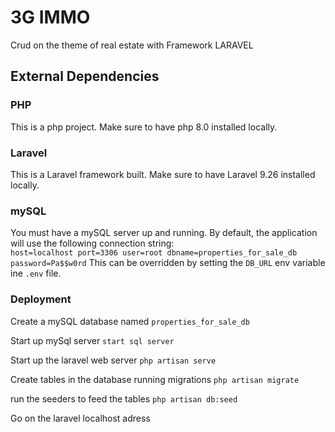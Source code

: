 # **3G IMMO**
Crud on the theme of real estate with Framework LARAVEL

## External Dependencies

### PHP
This is a php project.
Make sure to have php 8.0 installed locally.

### Laravel
This is a Laravel framework built.
Make sure to have Laravel 9.26 installed locally.

### mySQL
You must have a mySQL server up and running.
By default, the application will use the following connection string:  
`host=localhost port=3306 user=root dbname=properties_for_sale_db password=Pa$$w0rd`
This can be overridden by setting the `DB_URL` env variable ine `.env` file.

### Deployment
Create a mySQL database named 
`properties_for_sale_db`

Start up mySql server
`start sql server`

Start up the laravel web server
`php artisan serve`

Create tables in the database running migrations
`php artisan migrate`

run the seeders to feed the tables
`php artisan db:seed`

Go on the laravel localhost adress 




